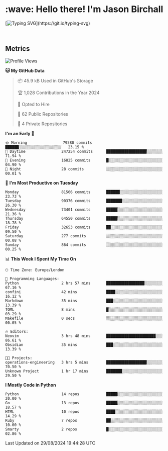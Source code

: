 <h1 align="left" id="jason-title">:wave: Hello there! I'm Jason Birchall</h1>

[![Typing SVG](https://readme-typing-svg.demolab.com?font=Anek+Devanagari+&size=14&pause=1000&color=8C8C8C&width=435&separator=%3C&lines=Software+Engineer+working+at+MoJ+Digital+UK.%3CI'm+currently+learning+Python+and+Machine+Learning.%3COpen+Source+and+Free+Software+advocate.%3CSkills%3A+Go;+Python;+Terraform;+Kubernetes.)](https://git.io/typing-svg)

<br>


<h2>Metrics</h2>

<!--START_SECTION:waka-->
![Profile Views](http://img.shields.io/badge/Profile%20Views-0-blue)

**🐱 My GitHub Data** 

> 📦 45.9 kB Used in GitHub's Storage 
 > 
> 🏆 1,028 Contributions in the Year 2024
 > 
> 💼 Opted to Hire
 > 
> 📜 62 Public Repositories 
 > 
> 🔑 4 Private Repositories 
 > 
**I'm an Early 🐤** 

```text
🌞 Morning                79580 commits       ██████░░░░░░░░░░░░░░░░░░░   23.15 % 
🌆 Daytime                247254 commits      ██████████████████░░░░░░░   71.94 % 
🌃 Evening                16825 commits       █░░░░░░░░░░░░░░░░░░░░░░░░   04.90 % 
🌙 Night                  28 commits          ░░░░░░░░░░░░░░░░░░░░░░░░░   00.01 % 
```
📅 **I'm Most Productive on Tuesday** 

```text
Monday                   81566 commits       ██████░░░░░░░░░░░░░░░░░░░   23.73 % 
Tuesday                  90376 commits       ███████░░░░░░░░░░░░░░░░░░   26.30 % 
Wednesday                73401 commits       █████░░░░░░░░░░░░░░░░░░░░   21.36 % 
Thursday                 64550 commits       █████░░░░░░░░░░░░░░░░░░░░   18.78 % 
Friday                   32653 commits       ██░░░░░░░░░░░░░░░░░░░░░░░   09.50 % 
Saturday                 277 commits         ░░░░░░░░░░░░░░░░░░░░░░░░░   00.08 % 
Sunday                   864 commits         ░░░░░░░░░░░░░░░░░░░░░░░░░   00.25 % 
```


📊 **This Week I Spent My Time On** 

```text
🕑︎ Time Zone: Europe/London

💬 Programming Languages: 
Python                   2 hrs 57 mins       █████████████████░░░░░░░░   67.16 % 
confini                  42 mins             ████░░░░░░░░░░░░░░░░░░░░░   16.12 % 
Markdown                 35 mins             ███░░░░░░░░░░░░░░░░░░░░░░   13.39 % 
TOML                     8 mins              █░░░░░░░░░░░░░░░░░░░░░░░░   03.29 % 
Makefile                 0 secs              ░░░░░░░░░░░░░░░░░░░░░░░░░   00.05 % 

🔥 Editors: 
Neovim                   3 hrs 48 mins       ██████████████████████░░░   86.61 % 
Obsidian                 35 mins             ███░░░░░░░░░░░░░░░░░░░░░░   13.39 % 

🐱‍💻 Projects: 
operations-engineering   3 hrs 5 mins        ██████████████████░░░░░░░   70.50 % 
Unknown Project          1 hr 17 mins        ███████░░░░░░░░░░░░░░░░░░   29.50 % 
```

**I Mostly Code in Python** 

```text
Python                   14 repos            █████░░░░░░░░░░░░░░░░░░░░   20.00 % 
Go                       13 repos            █████░░░░░░░░░░░░░░░░░░░░   18.57 % 
HTML                     10 repos            ████░░░░░░░░░░░░░░░░░░░░░   14.29 % 
Ruby                     7 repos             ██░░░░░░░░░░░░░░░░░░░░░░░   10.00 % 
Smarty                   2 repos             █░░░░░░░░░░░░░░░░░░░░░░░░   02.86 % 
```




 Last Updated on 29/08/2024 19:44:28 UTC
<!--END_SECTION:waka-->

<!-- links -->

[issues page]: https://github.com/jasonBirchall/jasonBirchall/issues "jasonBirchall/issues"
